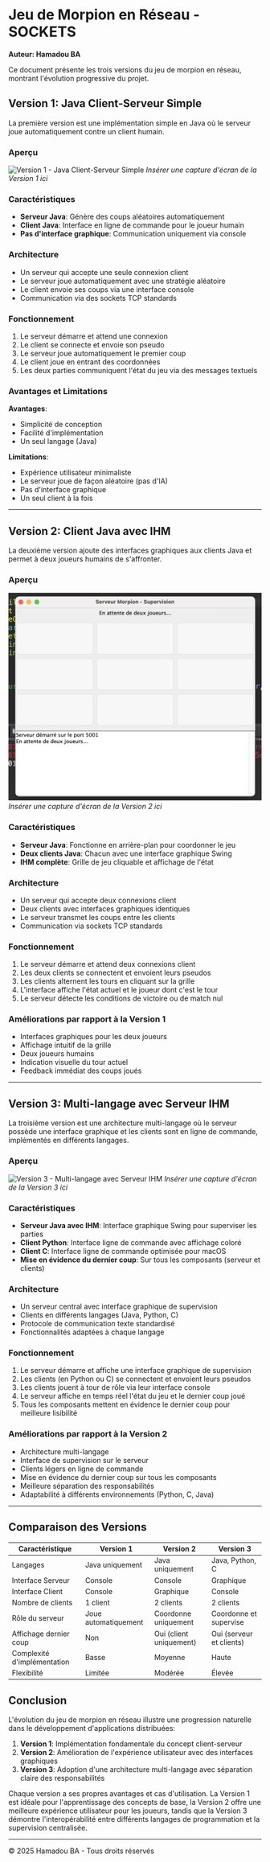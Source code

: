 # Jeu de Morpion en Réseau - SOCKETS
**Auteur: Hamadou BA**

Ce document présente les trois versions du jeu de morpion en réseau, montrant l'évolution progressive du projet.

## Version 1: Java Client-Serveur Simple

La première version est une implémentation simple en Java où le serveur joue automatiquement contre un client humain.

### Aperçu
![Version 1 - Java Client-Serveur Simple](placeholder_version1.png)
*Insérer une capture d'écran de la Version 1 ici*

### Caractéristiques
- **Serveur Java**: Génère des coups aléatoires automatiquement
- **Client Java**: Interface en ligne de commande pour le joueur humain
- **Pas d'interface graphique**: Communication uniquement via console

### Architecture
- Un serveur qui accepte une seule connexion client
- Le serveur joue automatiquement avec une stratégie aléatoire
- Le client envoie ses coups via une interface console
- Communication via des sockets TCP standards

### Fonctionnement
1. Le serveur démarre et attend une connexion
2. Le client se connecte et envoie son pseudo
3. Le serveur joue automatiquement le premier coup
4. Le client joue en entrant des coordonnées
5. Les deux parties communiquent l'état du jeu via des messages textuels

### Avantages et Limitations
**Avantages**:
- Simplicité de conception
- Facilité d'implémentation
- Un seul langage (Java)

**Limitations**:
- Expérience utilisateur minimaliste
- Le serveur joue de façon aléatoire (pas d'IA)
- Pas d'interface graphique
- Un seul client à la fois

---

## Version 2: Client Java avec IHM

La deuxième version ajoute des interfaces graphiques aux clients Java et permet à deux joueurs humains de s'affronter.

### Aperçu
![Version 2 - Client Java avec IHM](images/java.png)
*Insérer une capture d'écran de la Version 2 ici*

### Caractéristiques
- **Serveur Java**: Fonctionne en arrière-plan pour coordonner le jeu
- **Deux clients Java**: Chacun avec une interface graphique Swing
- **IHM complète**: Grille de jeu cliquable et affichage de l'état

### Architecture
- Un serveur qui accepte deux connexions client
- Deux clients avec interfaces graphiques identiques
- Le serveur transmet les coups entre les clients
- Communication via sockets TCP standards

### Fonctionnement
1. Le serveur démarre et attend deux connexions client
2. Les deux clients se connectent et envoient leurs pseudos
3. Les clients alternent les tours en cliquant sur la grille
4. L'interface affiche l'état actuel et le joueur dont c'est le tour
5. Le serveur détecte les conditions de victoire ou de match nul

### Améliorations par rapport à la Version 1
- Interfaces graphiques pour les deux joueurs
- Affichage intuitif de la grille
- Deux joueurs humains
- Indication visuelle du tour actuel
- Feedback immédiat des coups joués

---

## Version 3: Multi-langage avec Serveur IHM

La troisième version est une architecture multi-langage où le serveur possède une interface graphique et les clients sont en ligne de commande, implémentés en différents langages.

### Aperçu
![Version 3 - Multi-langage avec Serveur IHM](images/.png)
*Insérer une capture d'écran de la Version 3 ici*

### Caractéristiques
- **Serveur Java avec IHM**: Interface graphique Swing pour superviser les parties
- **Client Python**: Interface ligne de commande avec affichage coloré
- **Client C**: Interface ligne de commande optimisée pour macOS
- **Mise en évidence du dernier coup**: Sur tous les composants (serveur et clients)

### Architecture
- Un serveur central avec interface graphique de supervision
- Clients en différents langages (Java, Python, C)
- Protocole de communication texte standardisé
- Fonctionnalités adaptées à chaque langage

### Fonctionnement
1. Le serveur démarre et affiche une interface graphique de supervision
2. Les clients (en Python ou C) se connectent et envoient leurs pseudos
3. Les clients jouent à tour de rôle via leur interface console
4. Le serveur affiche en temps réel l'état du jeu et le dernier coup joué
5. Tous les composants mettent en évidence le dernier coup pour meilleure lisibilité

### Améliorations par rapport à la Version 2
- Architecture multi-langage
- Interface de supervision sur le serveur
- Clients légers en ligne de commande
- Mise en évidence du dernier coup sur tous les composants
- Meilleure séparation des responsabilités
- Adaptabilité à différents environnements (Python, C, Java)

---

## Comparaison des Versions

| Caractéristique            | Version 1                | Version 2                   | Version 3                       |
|----------------------------|--------------------------|-----------------------------|---------------------------------|
| Langages                   | Java uniquement          | Java uniquement             | Java, Python, C                 |
| Interface Serveur          | Console                  | Console                     | Graphique                       |
| Interface Client           | Console                  | Graphique                   | Console                         |
| Nombre de clients          | 1 client                 | 2 clients                   | 2 clients                       |
| Rôle du serveur            | Joue automatiquement     | Coordonne uniquement        | Coordonne et supervise          |
| Affichage dernier coup     | Non                      | Oui (client uniquement)     | Oui (serveur et clients)        |
| Complexité d'implémentation| Basse                    | Moyenne                     | Haute                           |
| Flexibilité                | Limitée                  | Modérée                     | Élevée                          |

## Conclusion

L'évolution du jeu de morpion en réseau illustre une progression naturelle dans le développement d'applications distribuées:

1. **Version 1**: Implémentation fondamentale du concept client-serveur
2. **Version 2**: Amélioration de l'expérience utilisateur avec des interfaces graphiques
3. **Version 3**: Adoption d'une architecture multi-langage avec séparation claire des responsabilités

Chaque version a ses propres avantages et cas d'utilisation. La Version 1 est idéale pour l'apprentissage des concepts de base, la Version 2 offre une meilleure expérience utilisateur pour les joueurs, tandis que la Version 3 démontre l'interopérabilité entre différents langages de programmation et la supervision centralisée.

---

© 2025 Hamadou BA - Tous droits réservés